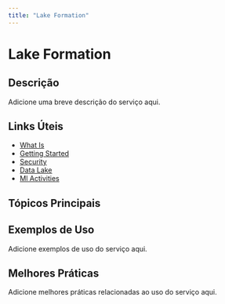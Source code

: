 ```yaml
---
title: "Lake Formation"
---
```


# Lake Formation

## Descrição

Adicione uma breve descrição do serviço aqui.

## Links Úteis

- [What Is](https://docs.aws.amazon.com/lake-formation/latest/dg/what-is.html)
- [Getting Started](https://docs.aws.amazon.com/lake-formation/latest/dg/getting-started.html)
- [Security](https://docs.aws.amazon.com/lake-formation/latest/dg/security.html)
- [Data Lake](https://docs.aws.amazon.com/lake-formation/latest/dg/data-lake.html)
- [Ml Activities](https://docs.aws.amazon.com/lake-formation/latest/dg/ml-activities.html)

## Tópicos Principais



## Exemplos de Uso

Adicione exemplos de uso do serviço aqui.

## Melhores Práticas

Adicione melhores práticas relacionadas ao uso do serviço aqui.
